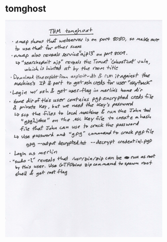 # tomghost

![tomghost.jpeg](https://github.com/sdvickers98/TryHackMe-Writeups/blob/main/images/tomghost.jpeg)
